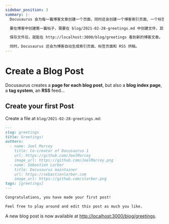 ```yaml
---
sidebar_position: 3
summary: |-
  Docusaurus 会为每一篇博客文章创建一个页面，同时还会创建一个博客索引页面、一个标签系统、RSS 供稿等。

  要在博客中创建第一篇帖子，需要在 blog/2021-02-28-greetings.md 中创建文件，其中包含文章的标题、作者、标签等信息。

  保存文件后，就能在 http://localhost:3000/blog/greetings 看到新的博客文章。

  同时，Docusaurus 还会为博客自动生成索引页面、标签页面和 RSS 供稿。
---
```


# Create a Blog Post

Docusaurus creates a **page for each blog post**, but also a **blog index page**, a **tag system**, an **RSS** feed...

## Create your first Post

Create a file at `blog/2021-02-28-greetings.md`:

```md title="blog/2021-02-28-greetings.md"
---
slug: greetings
title: Greetings!
authors:
  - name: Joel Marcey
    title: Co-creator of Docusaurus 1
    url: https://github.com/JoelMarcey
    image_url: https://github.com/JoelMarcey.png
  - name: Sébastien Lorber
    title: Docusaurus maintainer
    url: https://sebastienlorber.com
    image_url: https://github.com/slorber.png
tags: [greetings]
---

Congratulations, you have made your first post!

Feel free to play around and edit this post as much you like.
```

A new blog post is now available at [http://localhost:3000/blog/greetings](http://localhost:3000/blog/greetings).
